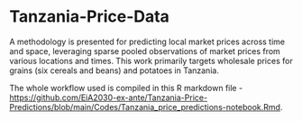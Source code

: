 # Tanzania-Price-Data

A methodology is presented for predicting local market prices across time and space, leveraging sparse pooled observations of market prices from various locations and times. This work primarily targets wholesale prices for grains (six cereals and beans) and potatoes in Tanzania. 

The whole workflow used is compiled in this R markdown file - https://github.com/EiA2030-ex-ante/Tanzania-Price-Predictions/blob/main/Codes/Tanzania_price_predictions-notebook.Rmd.
